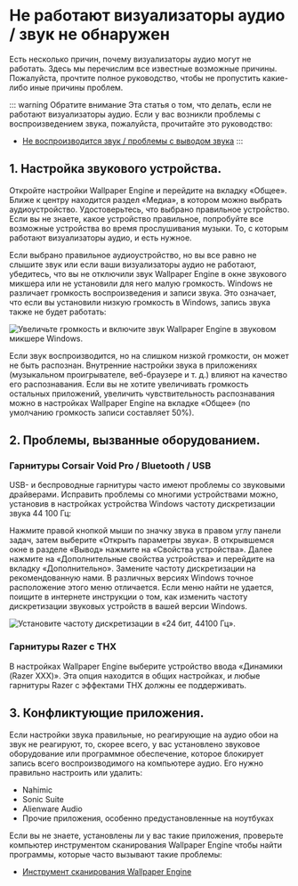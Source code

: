 # Не работают визуализаторы аудио / звук не обнаружен

Есть несколько причин, почему визуализаторы аудио могут не работать. Здесь мы перечислим все известные возможные причины. Пожалуйста, прочтите полное руководство, чтобы не пропустить какие-либо иные причины проблем.

::: warning
Обратите внимание Эта статья о том, что делать, если не работают визуализаторы аудио. Если у вас возникли проблемы с воспроизведением звука, пожалуйста, прочитайте это руководство:

* [Не воспроизводится звук / проблемы с выводом звука](/audio/nosound)
:::


## 1. Настройка звукового устройства.
Откройте настройки Wallpaper Engine и перейдите на вкладку «Общее». Ближе к центру находится раздел «Медиа», в котором можно выбрать аудиоустройство. Удостоверьтесь, что выбрано правильное устройство. Если вы не знаете, какое устройство правильное, попробуйте все возможные устройства во время прослушивания музыки. То, с которым работают визуализаторы аудио, и есть нужное.

Если выбрано правильное аудиоустройство, но вы все равно не слышите звук или если ваши визуализаторы аудио не работают, убедитесь, что вы не отключили звук Wallpaper Engine в окне звукового микшера или не установили для него малую громкость. Windows не различает громкость воспроизведения и записи звука. Это означает, что если вы установили низкую громкость в Windows, запись звука также не будет работать:

![Увеличьте громкость и включите звук Wallpaper Engine в звуковом микшере Windows.](./audiomixer.png)

Если звук воспроизводится, но на слишком низкой громкости, он может не быть распознан. Внутренние настройки звука в приложениях (музыкальном проигрывателе, веб-браузере и т. д.) влияют на качество его распознавания. Если вы не хотите увеличивать громкость остальных приложений, увеличить чувствительность распознавания можно в настройках Wallpaper Engine на вкладке «Общее» (по умолчанию громкость записи составляет 50%).

## 2. Проблемы, вызванные оборудованием.

### Гарнитуры Corsair Void Pro / Bluetooth / USB

USB- и беспроводные гарнитуры часто имеют проблемы со звуковыми драйверами. Исправить проблемы со многими устройствами можно, установив в настройках устройства Windows частоту дискретизации звука 44 100 Гц:

Нажмите правой кнопкой мыши по значку звука в правом углу панели задач, затем выберите «Открыть параметры звука». В открывшемся окне в разделе «Вывод» нажмите на «Свойства устройства». Далее нажмите на «Дополнительные свойства устройства» и перейдите на вкладку «Дополнительно». Замените частоту дискретизации на рекомендованную нами. В различных версиях Windows точное расположение этого меню отличается. Если меню найти не удается, поищите в интернете инструкции о том, как изменить частоту дискретизации звуковых устройств в вашей версии Windows.

![Установите частоту дискретизации в «24 бит, 44100 Гц».](./samplingrate.png)

### Гарнитуры Razer с ТНХ

В настройках Wallpaper Engine выберите устройство ввода «Динамики (Razer XXX)». Эта опция находится в общих настройках, и любые гарнитуры Razer с эффектами THX должны ее поддерживать.

## 3. Конфликтующие приложения.

Если настройки звука правильные, но реагирующие на аудио обои на звук не реагируют, то, скорее всего, у вас установлено звуковое оборудование или программное обеспечение, которое блокирует запись всего воспроизводимого на компьютере аудио. Его нужно правильно настроить или удалить:

* Nahimic
* Sonic Suite
* Alienware Audio
* Прочие приложения, особенно предустановленные на ноутбуках

Если вы не знаете, установлены ли у вас такие приложения, проверьте компьютер инструментом сканирования Wallpaper Engine чтобы найти программы, которые часто вызывают такие проблемы:

* [Инструмент сканирования Wallpaper Engine](/debug/scantool.html)

